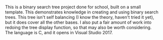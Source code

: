 This is a binary search tree project done for school, built on a small template.
 This demonstrates knowledge in creating and using binary search trees.
 This tree isn't self balancing (I know the theory, haven't tried it yet),
 but it does cover all the other bases. I also put a fair amount of work into
 redoing the tree display function, so that may also be worth considering.
The language is C, and it opens in Visual Studio 2017.
